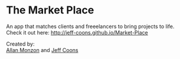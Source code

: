 # The Market Place

An app that matches clients and freeelancers to bring projects to life.<br />
Check it out here: http://jeff-coons.github.io/Market-Place

Created by:<br />
<a href="//github.com/allanmonzon">Allan Monzon</a> and <a href="//github.com/Jeff-Coons">Jeff Coons</a>
